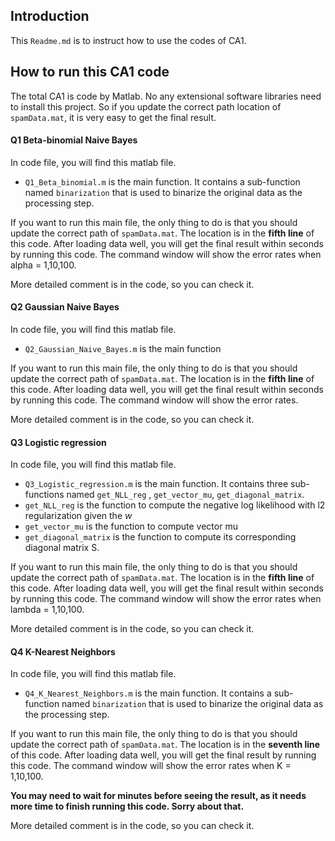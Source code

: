 ## Introduction

This `Readme.md` is to instruct how to use the codes of CA1. 

## How to run this CA1 code

The total CA1 is code by Matlab. No any extensional software libraries need to install this project. So if you update the correct path location of `spamData.mat`, it is very easy to get the final result.

#### Q1 Beta-binomial Naive Bayes

In code file, you will find this matlab file.

- `Q1_Beta_binomial.m` is the main function. It contains a sub-function named `binarization` that is used to binarize the original data as the processing step.

If you want to run this main file, the only thing to do is that you should update the correct path of `spamData.mat`. The location is in the **fifth line** of this code. After loading data well, you will get the final result within seconds by running this code. The command window will show the error rates when alpha = 1,10,100.

More detailed comment is in the code, so you can check it.

#### Q2 Gaussian Naive Bayes

In code file, you will find this matlab file.

- `Q2_Gaussian_Naive_Bayes.m` is the main function

If you want to run this main file, the only thing to do is that you should update the correct path of `spamData.mat`. The location is in the **fifth line** of this code. After loading data well, you will get the final result within seconds by running this code. The command window will show the error rates.

More detailed comment is in the code, so you can check it.

#### Q3 Logistic regression

In code file, you will find this matlab file. 

- `Q3_Logistic_regression.m` is the main function. It contains three sub-functions named `get_NLL_reg` , `get_vector_mu`, `get_diagonal_matrix`.
- `get_NLL_reg` is the function to compute the negative log likelihood with l2 regularization given the *w*
- `get_vector_mu` is the function to compute vector mu
- `get_diagonal_matrix` is the function to compute its corresponding diagonal matrix S.

If you want to run this main file, the only thing to do is that you should update the correct path of `spamData.mat`. The location is in the **fifth line** of this code. After loading data well, you will get the final result within seconds by running this code. The command window will show the error rates when lambda = 1,10,100.

More detailed comment is in the code, so you can check it.

#### Q4 K-Nearest Neighbors

In code file, you will find this matlab file.

- `Q4_K_Nearest_Neighbors.m` is the main function. It contains a sub-function named `binarization` that is used to binarize the original data as the processing step.

If you want to run this main file, the only thing to do is that you should update the correct path of `spamData.mat`. The location is in the **seventh line** of this code. After loading data well, you will get the final result by running this code. The command window will show the error rates when K = 1,10,100.

**You may need to wait for minutes before seeing the result, as it needs more time to finish running this code. Sorry about that.**

More detailed comment is in the code, so you can check it.
